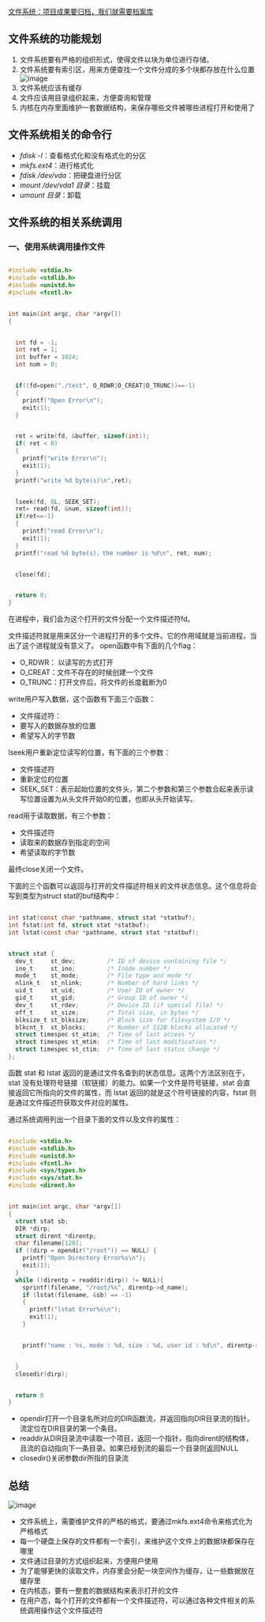 
[文件系统：项目成果要归档，我们就需要档案库](https://time.geekbang.org/column/article/97876)


## 文件系统的功能规划

1. 文件系统要有严格的组织形式，使得文件以块为单位进行存储。
2. 文件系统要有索引区，用来方便查找一个文件分成的多个块都存放在什么位置
![image](https://user-images.githubusercontent.com/12036324/68914481-ae119500-0799-11ea-9822-1c6d99d581b3.png)
3. 文件系统应该有缓存
4. 文件应该用目录组织起来，方便查询和管理
5. 内核在内存里面维护一套数据结构，来保存哪些文件被哪些进程打开和使用了

## 文件系统相关的命令行

- *fdisk -l*：查看格式化和没有格式化的分区
- *mkfs.ext4*：进行格式化
- *fdisk /dev/vda*：把硬盘进行分区
- *mount /dev/vda1 目录*：挂载
- *umount 目录*：卸载


## 文件系统的相关系统调用

### 一、使用系统调用操作文件

```c

#include <stdio.h>
#include <stdlib.h>
#include <unistd.h>
#include <fcntl.h>


int main(int argc, char *argv[])
{


  int fd = -1;
  int ret = 1;
  int buffer = 1024;
  int num = 0;


  if((fd=open("./test", O_RDWR|O_CREAT|O_TRUNC))==-1)
  {
    printf("Open Error\n");
    exit(1);
  }


  ret = write(fd, &buffer, sizeof(int));
  if( ret < 0)
  {
    printf("write Error\n");
    exit(1);
  }
  printf("write %d byte(s)\n",ret);


  lseek(fd, 0L, SEEK_SET);
  ret= read(fd, &num, sizeof(int));
  if(ret==-1)
  {
    printf("read Error\n");
    exit(1);
  }
  printf("read %d byte(s)，the number is %d\n", ret, num);


  close(fd);


  return 0;
}
```

在进程中，我们会为这个打开的文件分配一个文件描述符fd。


文件描述符就是用来区分一个进程打开的多个文件。它的作用域就是当前进程，当出了这个进程就没有意义了。
open函数中有下面的几个flag：
- O_RDWR： 以读写的方式打开
- O_CREAT：文件不存在的时候创建一个文件
- O_TRUNC：打开文件后，将文件的长度截断为0

write用户写入数据，这个函数有下面三个函数：
- 文件描述符：
- 要写入的数据存放的位置
- 希望写入的字节数

lseek用户重新定位读写的位置，有下面的三个参数：
- 文件描述符
- 重新定位的位置
- SEEK_SET：表示起始位置的文件头，第二个参数和第三个参数合起来表示读写位置设置为从头文件开始0的位置，也即从头开始读写。

read用于读取数据，有三个参数：
- 文件描述符
- 读取来的数据存到指定的空间
- 希望读取的字节数

最终close关闭一个文件。


下面的三个函数可以返回与打开的文件描述符相关的文件状态信息。这个信息将会写到类型为struct stat的buf结构中：
```c

int stat(const char *pathname, struct stat *statbuf);
int fstat(int fd, struct stat *statbuf);
int lstat(const char *pathname, struct stat *statbuf);


struct stat {
  dev_t     st_dev;         /* ID of device containing file */
  ino_t     st_ino;         /* Inode number */
  mode_t    st_mode;        /* File type and mode */
  nlink_t   st_nlink;       /* Number of hard links */
  uid_t     st_uid;         /* User ID of owner */
  gid_t     st_gid;         /* Group ID of owner */
  dev_t     st_rdev;        /* Device ID (if special file) */
  off_t     st_size;        /* Total size, in bytes */
  blksize_t st_blksize;     /* Block size for filesystem I/O */
  blkcnt_t  st_blocks;      /* Number of 512B blocks allocated */
  struct timespec st_atim;  /* Time of last access */
  struct timespec st_mtim;  /* Time of last modification */
  struct timespec st_ctim;  /* Time of last status change */
};
```
函数 stat 和 lstat 返回的是通过文件名查到的状态信息。这两个方法区别在于，stat 没有处理符号链接（软链接）的能力。如果一个文件是符号链接，stat 会直接返回它所指向的文件的属性，而 lstat 返回的就是这个符号链接的内容，fstat 则是通过文件描述符获取文件对应的属性。


通过系统调用列出一个目录下面的文件以及文件的属性：
```c

#include <stdio.h>
#include <stdlib.h>
#include <unistd.h>
#include <fcntl.h>
#include <sys/types.h>
#include <sys/stat.h>
#include <dirent.h>


int main(int argc, char *argv[])
{
  struct stat sb;
  DIR *dirp;
  struct dirent *direntp;
  char filename[128];
  if ((dirp = opendir("/root")) == NULL) {
    printf("Open Directory Error%s\n");
    exit(1);
  }
  while ((direntp = readdir(dirp)) != NULL){
    sprintf(filename, "/root/%s", direntp->d_name);
    if (lstat(filename, &sb) == -1)
    {
      printf("lstat Error%s\n");
      exit(1);
    }


    printf("name : %s, mode : %d, size : %d, user id : %d\n", direntp->d_name, sb.st_mode, sb.st_size, sb.st_uid);


  }
  closedir(dirp);


  return 0
}
```

- opendir打开一个目录名所对应的DIR函数流，并返回指向DIR目录流的指针。流定位在DIR目录的第一个条目。
- readdir从DIR目录流中读取一个项目，返回一个指针，指向dirent的结构体，且流的自动指向下一条目录。如果已经到流的最后一个目录则返回NULL
- closedir()关闭参数dir所指的目录流



## 总结

![image](https://user-images.githubusercontent.com/12036324/68915704-21b5a100-079e-11ea-8ed8-48682b39e8a8.png)

- 文件系统上，需要维护文件的严格的格式，要通过mkfs.ext4命令来格式化为严格格式
- 每一个硬盘上保存的文件都有一个索引，来维护这个文件上的数据块都保存在哪里
- 文件通过目录的方式组织起来，方便用户使用
- 为了能够更快的读取文件，内存里会分配一块空间作为缓存，让一些数据放在缓存里
- 在内核态，要有一整套的数据结构来表示打开的文件
- 在用户态，每个打开的文件都有一个文件描述符，可以通过各种文件相关的系统调用操作这个文件描述符
